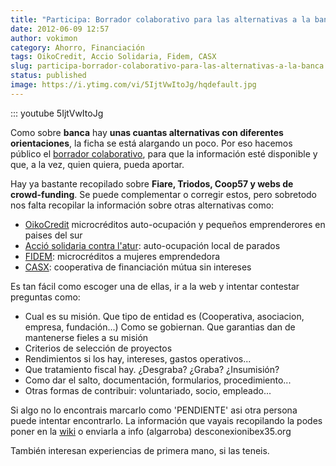 ```yaml
---
title: "Participa: Borrador colaborativo para las alternativas a la banca"
date: 2012-06-09 12:57
author: vokimon
category: Ahorro, Financiación
tags: OikoCredit, Accio Solidaria, Fidem, CASX
slug: participa-borrador-colaborativo-para-las-alternativas-a-la-banca
status: published
image: https://i.ytimg.com/vi/5IjtVwItoJg/hqdefault.jpg
---
```


::: youtube 5IjtVwItoJg

Como sobre **banca** hay **unas cuantas alternativas con diferentes orientaciones**, la ficha se está alargando un poco. Por eso hacemos público el [borrador colaborativo](/wiki/index.php?title=Banca), para que la información esté disponible y que, a la vez, quien quiera, pueda aportar.

Hay ya bastante recopilado sobre **Fiare, Triodos, Coop57 y webs de crowd-funding**. Se puede complementar o corregir estos, pero sobretodo nos falta recopilar la información sobre otras alternativas como:

-   [OikoCredit](http://www.oikocredit.cat) microcréditos auto-ocupación y pequeños emprenderores en paises del sur
-   [Acció solidaria contra l'atur](http://www.acciosolidaria.cat): auto-ocupación local de parados
-   [FIDEM](http://www.fidem.net/): microcréditos a mujeres emprendedora
-   [CASX](http://www.casx.cat/): cooperativa de financiación mútua sin intereses

Es tan fácil como escoger una de ellas, ir a la web y intentar contestar preguntas como:

-   Cual es su misión. Que tipo de entidad es (Cooperativa, asociacion, empresa, fundación...) Como se gobiernan. Que garantias dan de mantenerse fieles a su misión
-   Criterios de selección de proyectos
-   Rendimientos si los hay, intereses, gastos operativos...
-   Que tratamiento fiscal hay. ¿Desgraba? ¿Graba? ¿Insumisión?
-   Como dar el salto, documentación, formularios, procedimiento...
-   Otras formas de contribuir: voluntariado, socio, empleado...

Si algo no lo encontrais marcarlo como 'PENDIENTE' asi otra persona puede intentar encontrarlo. La información que vayais recopilando la podes poner en la [wiki](/wiki/index.php?title=Banca) o enviarla a info (algarroba) desconexionibex35.org

También interesan experiencias de primera mano, si las teneis.
